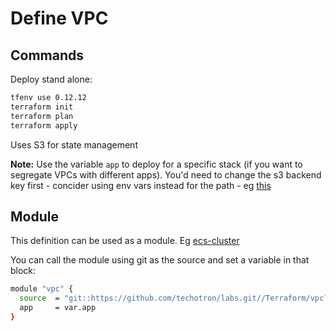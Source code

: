# Define VPC

## Commands

Deploy stand alone:

```bash
tfenv use 0.12.12
terraform init
terraform plan
terraform apply
```

Uses S3 for state management

**Note:** Use the variable `app` to deploy for a specific stack (if you want to segregate VPCs with different apps). You'd need to change the s3 backend key first - concider using env vars instead for the path - eg [this](https://github.com/hashicorp/terraform/issues/17288#issuecomment-462899292)

## Module

This definition can be used as a module. Eg [ecs-cluster](../ecs-cluster)

You can call the module using git as the source and set a variable in that block:

```bash
module "vpc" {
  source  = "git::https://github.com/techotron/labs.git//Terraform/vpc?ref=master"
  app     = var.app
}
```
